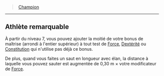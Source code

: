 ﻿---
!GenericItem
Id: fighter_champion_hd.md#athlète-remarquable
ParentLink: fighter_champion_hd.md#champion
Name: Athlète remarquable
ParentName: Champion
NameLevel: 2
Attributes: {}
---
> [Champion](hd_fighter_champion.md)

---

## Athlète remarquable

À partir du niveau 7, vous pouvez ajouter la moitié de votre bonus de maîtrise (arrondi à l'entier supérieur) à tout test de [Force](hd_abilities_strength.md), [Dextérité](hd_abilities_dexterity.md) ou [Constitution](hd_abilities_constitution.md) qui n'utilise pas déjà ce bonus.

De plus, quand vous faites un saut en longueur avec élan, la distance à laquelle vous pouvez sauter est augmentée de 0,30 m × votre modificateur de [Force](hd_abilities_strength.md).

